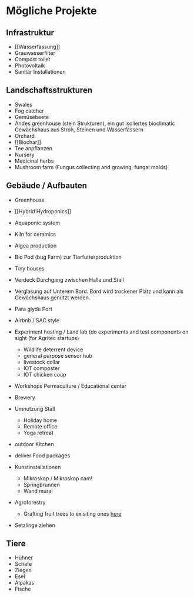 # Mögliche Projekte

## Infrastruktur

- [[Wasserfassung]]
- Grauwasserfilter
- Compost toilet
- Photovoltaik
- Sanitär Installationen
  
## Landschaftsstrukturen

- Swales
- Fog catcher
- Gemüsebeete
- Andes greenhouse (stein Strukturen), ein gut isoliertes bioclimatic Gewächshaus aus Stroh, Steinen und Wasserfässern
- Orchard
- [[Biochar]]
- Tee anpflanzen
- Nursery
- Medicinal herbs
- Mushroom farm (Fungus collecting and growing, fungal molds)

  
## Gebäude / Aufbauten

- Greenhouse
- [[Hybrid Hydroponics]]
- Aquaponic system
- Kiln for ceramics
- Algea production
- Bio Pod (bug Farm) zur Tierfutterproduktion
- Tiny houses
- Verdeck Durchgang zwischen Halle und Stall
- Verglasung auf Unterem Bord. Bord wird trockener Platz und kann als Gewächshaus genutzt werden.
- Para glyde Port
- Airbnb / SAC style
- Experiment hosting / Land lab (do experiments and test components on sight (for Agritec startups)
	- Wildlife deterrent device
	- general purpose sensor hub
	- livestock collar
	- IOT composter
	- IOT chicken coup
- Workshops Permaculture / Educational center
- Brewery
- Umnutzung Stall
    - Holiday home
    - Remote office
    - Yoga retreat
- outdoor Kitchen
- deliver Food packages
- Kunstinstallationen
  - Mikroskop  / Mikroskop cam!
  - Springbrunnen
  - Wand mural

- Agroforestry
  - Grafting fruit trees to exisiting ones [here](https://extension.missouri.edu/publications/g6971#:~:text=Plants%20of%20different%20families%20cannot,woody%20plants%20of%20different%20families.)
- Setzlinge ziehen 
## Tiere
- Hühner 
- Schafe 
- Ziegen
- Esel
- Alpakas
- Fische
